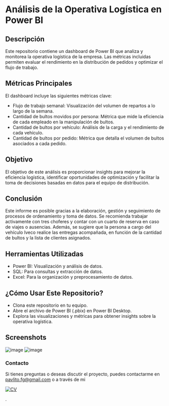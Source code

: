 # Análisis de la Operativa Logística en Power BI

## Descripción
Este repositorio contiene un dashboard de Power BI que analiza y monitorea la operativa logística de la empresa. Las métricas incluidas permiten evaluar el rendimiento en la distribución de pedidos y optimizar el flujo de trabajo.


## Métricas Principales
El dashboard incluye las siguientes métricas clave:

  - Flujo de trabajo semanal: Visualización del volumen de repartos a lo largo de la semana.
  - Cantidad de bultos movidos por persona: Métrica que mide la eficiencia de cada empleado en la manipulación de bultos.
  - Cantidad de bultos por vehículo: Análisis de la carga y el rendimiento de cada vehículo.
  - Cantidad de bultos por pedido: Métrica que detalla el volumen de bultos asociados a cada pedido.


## Objetivo
El objetivo de este análisis es proporcionar insights para mejorar la eficiencia logística, identificar oportunidades de optimización y facilitar la toma de decisiones basadas en datos para el equipo de distribución.


## Conclusión
Este informe es posible gracias a la elaboración, gestión y seguimiento de procesos de ordenamiento y toma de datos. Se recomienda trabajar activamente con tres choferes y contar con un cuarto de reserva en caso de viajes o ausencias. Además, se sugiere que la persona a cargo del vehículo Iveco realice las entregas acompañada, en función de la cantidad de bultos y la lista de clientes asignados.


## Herramientas Utilizadas
- Power BI: Visualización y análisis de datos.
- SQL: Para consultas y extracción de datos.
- Excel: Para la organización y preprocesamiento de datos.


## ¿Cómo Usar Este Repositorio?
- Clona este repositorio en tu equipo.
- Abre el archivo de Power BI (.pbix) en Power BI Desktop.
- Explora las visualizaciones y métricas para obtener insights sobre la operativa logística.

## Screenshots

![image](https://github.com/user-attachments/assets/1d223c8f-e7ff-4368-8e44-30f3f28ee049)
![image](https://github.com/user-attachments/assets/da47a43b-9db5-4d00-945b-c0135cb71b32)


### Contacto
Si tienes preguntas o deseas discutir el proyecto, puedes contactarme en pavlito.fg@gmail.com o a través de mi  <p><a href="https://drive.google.com/file/d/1T3OJbU6MQXAqjEBW1Hsyj48FActOrZTp/view?usp=drive_link">
    <img src="https://img.shields.io/badge/Mi%20CV%20en%20PDF-FF5733?style=flat-square&logo=adobe-acrobat-reader&logoColor=white" alt="CV">
  </a>
</p>.
